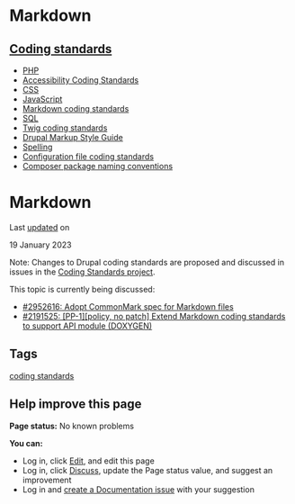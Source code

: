 # Markdown

## [Coding standards](/docs/develop/standards)

-   [PHP](/docs/develop/standards/php)
-   [Accessibility Coding Standards](/docs/develop/standards/accessibility-coding-standards)
-   [CSS](/docs/develop/standards/css)
-   [JavaScript](/docs/develop/standards/javascript-coding-standards)
-   [Markdown coding standards](/docs/develop/coding-standards/markdown-coding-standards)
-   [SQL](/docs/develop/standards/sql)
-   [Twig coding standards](/docs/develop/coding-standards/twig-coding-standards)
-   [Drupal Markup Style Guide](/docs/develop/coding-standards/drupal-markup-style-guide)
-   [Spelling](/docs/develop/standards/spelling)
-   [Configuration file coding standards](/docs/develop/coding-standards/configuration-file-coding-standards)
-   [Composer package naming conventions](/docs/develop/coding-standards/composer-package-naming-conventions)

# Markdown

Last [updated](/node/2562925/discuss) on

19 January 2023

Note: Changes to Drupal coding standards are proposed and discussed in issues in the [Coding Standards project](/project/coding_standards).

This topic is currently being discussed:

-   [#2952616: Adopt CommonMark spec for Markdown files](/project/coding_standards/issues/2952616 "Status: Needs review")
-   [#2191525: \[PP-1\]\[policy, no patch\] Extend Markdown coding standards to support API module (DOXYGEN)](/project/coding_standards/issues/2191525 "Status: Postponed")

## Tags

[coding standards](/taxonomy/term/190104)

## Help improve this page

**Page status:** No known problems

  
**You can:**  

-   Log in, click [Edit](/node/2562925/edit), and edit this page
-   Log in, click [Discuss](/node/2562925/discuss), update the Page status value, and suggest an improvement
-   Log in and [create a Documentation issue](/node/add/project-issue/documentation?title=Suggestion%20for%3A%20%282562925%29%20Markdown) with your suggestion